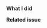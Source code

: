 **What I did**

**Related issue**
<!-- If this is a bug fix, make sure your description includes "fixes #xxxx", or "closes #xxxx" -->
